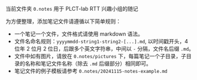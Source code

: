 当前文件夹 `0.notes` 用于 PLCT-lab RTT 兴趣小组的随记

为方便整理，添加笔记文件请遵循以下简单规则：

- 一个笔记一个文件，文件格式请使用 markdown 语法。
- 文件名命名规则：`yyyymmdd-string1-string2-[...].md`, 以时间戳开头，4 位年 2 位月 2 位日，后跟多个英文字符串，中间以 `-` 分隔，文件名后缀 `.md`。
- 文件中如有图片，请放在 `0.notes/pictures` 下，每篇笔记一个子目录，子目录的名称和笔记文件名称（除去 `.md` 后缀部分）相同即可。
- 笔记文件的例子模板请参考 `0.notes/20241115-notes-example.md`